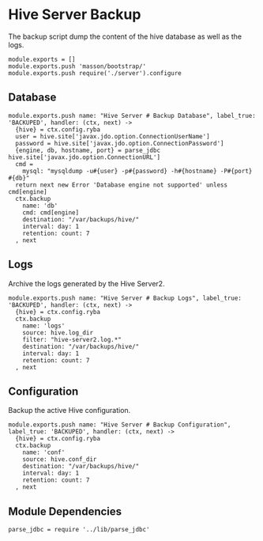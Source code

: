 
# Hive Server Backup

The backup script dump the content of the hive database as well as the logs.

    module.exports = []
    module.exports.push 'masson/bootstrap/'
    module.exports.push require('./server').configure

## Database

    module.exports.push name: "Hive Server # Backup Database", label_true: 'BACKUPED', handler: (ctx, next) ->
      {hive} = ctx.config.ryba
      user = hive.site['javax.jdo.option.ConnectionUserName']
      password = hive.site['javax.jdo.option.ConnectionPassword']
      {engine, db, hostname, port} = parse_jdbc hive.site['javax.jdo.option.ConnectionURL']
      cmd =
        mysql: "mysqldump -u#{user} -p#{password} -h#{hostname} -P#{port} #{db}"
      return next new Error 'Database engine not supported' unless cmd[engine]
      ctx.backup 
        name: 'db'
        cmd: cmd[engine]
        destination: "/var/backups/hive/"
        interval: day: 1
        retention: count: 7
      , next

## Logs

Archive the logs generated by the Hive Server2.

    module.exports.push name: "Hive Server # Backup Logs", label_true: 'BACKUPED', handler: (ctx, next) ->
      {hive} = ctx.config.ryba
      ctx.backup
        name: 'logs'
        source: hive.log_dir
        filter: "hive-server2.log.*"
        destination: "/var/backups/hive/"
        interval: day: 1
        retention: count: 7
      , next

## Configuration

Backup the active Hive configuration.

    module.exports.push name: "Hive Server # Backup Configuration", label_true: 'BACKUPED', handler: (ctx, next) ->
      {hive} = ctx.config.ryba
      ctx.backup 
        name: 'conf'
        source: hive.conf_dir
        destination: "/var/backups/hive/"
        interval: day: 1
        retention: count: 7
      , next

## Module Dependencies

    parse_jdbc = require '../lib/parse_jdbc'
